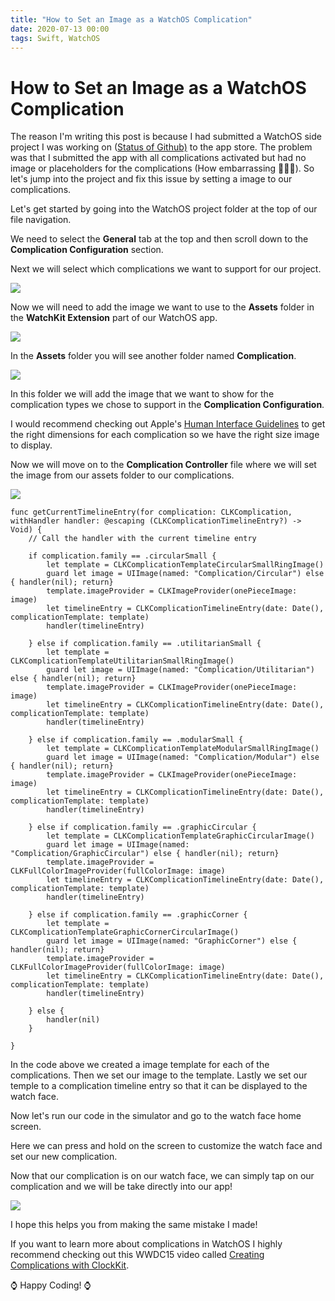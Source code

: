 ```yaml
---
title: "How to Set an Image as a WatchOS Complication"
date: 2020-07-13 00:00
tags: Swift, WatchOS
---
```

# How to Set an Image as a WatchOS Complication

The reason I'm writing this post is because I had submitted a WatchOS side project I was working on ([Status of Github)](https://apps.apple.com/us/app/status-of-github/id1493860473) to the app store. The problem was that I submitted the app with all complications activated but had no image or placeholders for the complications (How embarrassing 🤦🏻‍♂️). So let's jump into the project and fix this issue by setting a image to our complications.

Let's get started by going into the WatchOS project folder at the top of our file navigation.

We need to select the **General** tab at the top and then scroll down to the **Complication Configuration** section.

Next we will select which complications we want to support for our project.

![](https://swifttom.com/wp-content/uploads/2020/07/screen-shot-2020-07-10-at-5.56.07-pm.png?w=1024)

Now we will need to add the image we want to use to the **Assets** folder in the **WatchKit Extension** part of our WatchOS app.

![](https://swifttom.com/wp-content/uploads/2020/07/screen-shot-2020-07-10-at-5.52.12-pm.png?w=528)

In the **Assets** folder you will see another folder named **Complication**.

![](https://swifttom.com/wp-content/uploads/2020/07/screen-shot-2020-07-10-at-6.06.01-pm.png?w=1024)

In this folder we will add the image that we want to show for the complication types we chose to support in the **Complication Configuration**.

I would recommend checking out Apple's [Human Interface Guidelines](https://developer.apple.com/design/human-interface-guidelines/watchos/overview/complications/) to get the right dimensions for each complication so we have the right size image to display.

Now we will move on to the **Complication Controller** file where we will set the image from our assets folder to our complications.

![](https://swifttom.com/wp-content/uploads/2020/07/screen-shot-2020-07-10-at-6.10.35-pm.png?w=1024)

    func getCurrentTimelineEntry(for complication: CLKComplication, withHandler handler: @escaping (CLKComplicationTimelineEntry?) -> Void) {
        // Call the handler with the current timeline entry

        if complication.family == .circularSmall {
            let template = CLKComplicationTemplateCircularSmallRingImage()
            guard let image = UIImage(named: "Complication/Circular") else { handler(nil); return}
            template.imageProvider = CLKImageProvider(onePieceImage: image)
            let timelineEntry = CLKComplicationTimelineEntry(date: Date(), complicationTemplate: template)
            handler(timelineEntry)
            
        } else if complication.family == .utilitarianSmall {
            let template = CLKComplicationTemplateUtilitarianSmallRingImage()
            guard let image = UIImage(named: "Complication/Utilitarian") else { handler(nil); return}
            template.imageProvider = CLKImageProvider(onePieceImage: image)
            let timelineEntry = CLKComplicationTimelineEntry(date: Date(), complicationTemplate: template)
            handler(timelineEntry)
            
        } else if complication.family == .modularSmall {
            let template = CLKComplicationTemplateModularSmallRingImage()
            guard let image = UIImage(named: "Complication/Modular") else { handler(nil); return}
            template.imageProvider = CLKImageProvider(onePieceImage: image)
            let timelineEntry = CLKComplicationTimelineEntry(date: Date(), complicationTemplate: template)
            handler(timelineEntry)
            
        } else if complication.family == .graphicCircular {
            let template = CLKComplicationTemplateGraphicCircularImage()
            guard let image = UIImage(named: "Complication/GraphicCircular") else { handler(nil); return}
            template.imageProvider = CLKFullColorImageProvider(fullColorImage: image)
            let timelineEntry = CLKComplicationTimelineEntry(date: Date(), complicationTemplate: template)
            handler(timelineEntry)
            
        } else if complication.family == .graphicCorner {
            let template = CLKComplicationTemplateGraphicCornerCircularImage()
            guard let image = UIImage(named: "GraphicCorner") else { handler(nil); return}
            template.imageProvider = CLKFullColorImageProvider(fullColorImage: image)
            let timelineEntry = CLKComplicationTimelineEntry(date: Date(), complicationTemplate: template)
            handler(timelineEntry)

        } else {
            handler(nil)
        }

    }

In the code above we created a image template for each of the complications. Then we set our image to the template. Lastly we set our temple to a complication timeline entry so that it can be displayed to the watch face.

Now let's run our code in the simulator and go to the watch face home screen.

Here we can press and hold on the screen to customize the watch face and set our new complication.

Now that our complication is on our watch face, we can simply tap on our complication and we will be take directly into our app!

![](https://swifttom.com/wp-content/uploads/2020/07/simulator-screen-shot-apple-watch-series-5-44mm-2020-07-11-at-17.26.27.png?w=368)

I hope this helps you from making the same mistake I made!

If you want to learn more about complications in WatchOS I highly recommend checking out this WWDC15 video called [Creating Complications with ClockKit](https://developer.apple.com/videos/play/wwdc2015/209/).

⌚️ Happy Coding! ⌚️
